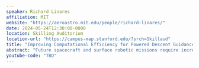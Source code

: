 ```yaml
---
speaker: Richard Linares
affiliation: MIT
website: "https://aeroastro.mit.edu/people/richard-linares/"
date: 2024-05-24T12:30:00-0000
location: Skilling Auditorium
location-url: "https://campus-map.stanford.edu/?srch=Skillaud"
title: "Improving Computational Efficiency for Powered Descent Guidance via Transformer-based Tight Constraint Prediction"
abstract: "Future spacecraft and surface robotic missions require increasingly capable autonomy stacks for exploring challenging and unstructured domains and trajectory optimization will be a cornerstone of such autonomy stacks. However, the optimization solvers required remain too slow for use on resource constrained flight-grade computers. In this work, we present Transformer-based Powered Descent Guidance (T-PDG), a scalable algorithm for reducing the computational complexity of the direct optimization formulation of the spacecraft-powered descent guidance problem. T-PDG uses data from prior runs of trajectory optimization algorithms to train a transformer neural network, which accurately predicts the relationship between problem parameters and the globally optimal solution for the powered descent guidance problem. The solution is encoded as the set of tight constraints corresponding to the constrained minimum-cost trajectory and the optimal final landing time. By leveraging the attention mechanism of transformer neural networks, large sequences of time series data can be accurately predicted when given only the spacecraft state and landing site parameters. When applied to the real problem of Mars-powered descent guidance, T-PDG reduces the time for computing the 3 degrees of freedom fuel-optimal trajectory when compared to lossless convexification, improving solution times by up to an order of magnitude. A safe and optimal solution is guaranteed by including a feasibility check in T-PDG before returning the final trajectory."
youtube-code: "TBD"
---
```

